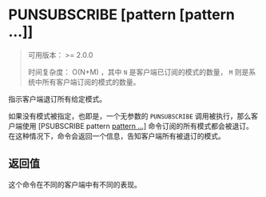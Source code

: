 # PUNSUBSCRIBE [pattern [pattern …]]

> 可用版本： >= 2.0.0
>
> 时间复杂度： O(N+M) ，其中 `N` 是客户端已订阅的模式的数量， `M` 则是系统中所有客户端订阅的模式的数量。

指示客户端退订所有给定模式。

如果没有模式被指定，也即是，一个无参数的 `PUNSUBSCRIBE` 调用被执行，那么客户端使用 [PSUBSCRIBE pattern [pattern …\]](http://redisdoc.com/pubsub/psubscribe.html#psubscribe) 命令订阅的所有模式都会被退订。在这种情况下，命令会返回一个信息，告知客户端所有被退订的模式。

## 返回值

这个命令在不同的客户端中有不同的表现。